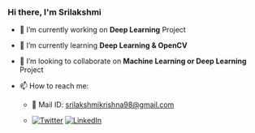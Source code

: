### Hi there, I'm Srilakshmi

- 🔭 I’m currently working on **Deep Learning** Project
- 🌱 I’m currently learning **Deep Learning & OpenCV**
- 👯 I’m looking to collaborate on **Machine Learning or Deep Learning** Project
- 📫 How to reach me:    

    - 📧 Mail ID: srilakshmikrishna98@gmail.com   
    
    - [![Twitter][1.2]][1]    [![LinkedIn][2.2]][2] 

<!-- Icons -->

[1.2]: https://img.icons8.com/officexs/2x/twitter.png (twitter icon without padding)
[2.2]: https://img.icons8.com/officexs/2x/linkedin.png (LinkedIn icon without padding)

<!-- Links to my social media accounts -->

[1]: https://twitter.com/Srilakshmikris?s=08
[2]: https://www.linkedin.com/in/srilakshmi411/
  
